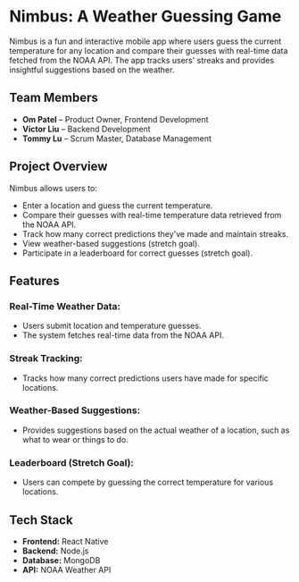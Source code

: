 # Nimbus: A Weather Guessing Game

Nimbus is a fun and interactive mobile app where users guess the current temperature for any location and compare their guesses with real-time data fetched from the NOAA API. The app tracks users' streaks and provides insightful suggestions based on the weather.

## Team Members
- **Om Patel** – Product Owner, Frontend Development
- **Victor Liu** – Backend Development
- **Tommy Lu** – Scrum Master, Database Management

## Project Overview
Nimbus allows users to:
- Enter a location and guess the current temperature.
- Compare their guesses with real-time temperature data retrieved from the NOAA API.
- Track how many correct predictions they've made and maintain streaks.
- View weather-based suggestions (stretch goal).
- Participate in a leaderboard for correct guesses (stretch goal).

## Features

### Real-Time Weather Data:
- Users submit location and temperature guesses.
- The system fetches real-time data from the NOAA API.

### Streak Tracking:
- Tracks how many correct predictions users have made for specific locations.

### Weather-Based Suggestions:
- Provides suggestions based on the actual weather of a location, such as what to wear or things to do.

### Leaderboard (Stretch Goal):
- Users can compete by guessing the correct temperature for various locations.

## Tech Stack
- **Frontend:** React Native
- **Backend:** Node.js
- **Database:** MongoDB
- **API:** NOAA Weather API
